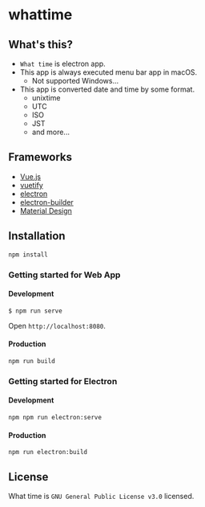 # whattime

## What's this?
- `What time` is electron app.
- This app is always executed menu bar app in macOS.
    - Not supported Windows...
- This app is converted date and time by some format.
    - unixtime
    - UTC
    - ISO
    - JST
    - and more...

## Frameworks
- [Vue.js](https://github.com/vuejs/vue)
- [vuetify](https://github.com/vuetifyjs/vuetify)
- [electron](https://github.com/electron/electron)
- [electron-builder](https://github.com/electron-userland/electron-builder)
- [Material Design](https://material.io)

## Installation

```
npm install
```

### Getting started for Web App

#### Development

```
$ npm run serve
```

Open `http://localhost:8080`.

#### Production

```
npm run build
```

### Getting started for Electron

#### Development

```
npm npm run electron:serve
```

#### Production

```
npm run electron:build
```

## License
What time is `GNU General Public License v3.0` licensed.
